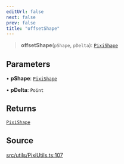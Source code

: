 ```yaml
---
editUrl: false
next: false
prev: false
title: "offsetShape"
---
```


> **offsetShape**(`pShape`, `pDelta`): [`PixiShape`](/api/namespaces/pixiutils/type-aliases/pixishape/)

## Parameters

• **pShape**: [`PixiShape`](/api/namespaces/pixiutils/type-aliases/pixishape/)

• **pDelta**: `Point`

## Returns

[`PixiShape`](/api/namespaces/pixiutils/type-aliases/pixishape/)

## Source

[src/utils/PixiUtils.ts:107](https://github.com/relishinc/dill-pixel/blob/10f512f7f577ca5e74162827f11215b28df5ca97/src/utils/PixiUtils.ts#L107)
